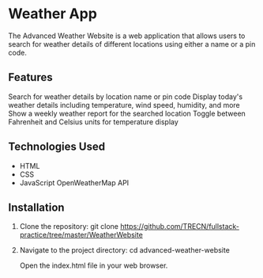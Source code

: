 # Weather App
The Advanced Weather Website is a web application that allows users to search for weather details of different locations using either a name or a pin code.
## Features
Search for weather details by location name or pin code
Display today's weather details including temperature, wind speed, humidity, and more
Show a weekly weather report for the searched location
Toggle between Fahrenheit and Celsius units for temperature display
## Technologies Used
- HTML
- CSS
- JavaScript
OpenWeatherMap API
## Installation
1. Clone the repository:
   git clone https://github.com/TRECN/fullstack-practice/tree/master/WeatherWebsite
2. Navigate to the project directory:
   cd advanced-weather-website
   
   Open the index.html file in your web browser.

